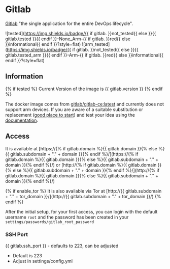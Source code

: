 # Gitlab

[Gitlab](https://docs.gitlab.com/) "the single application for the entire DevOps lifecycle".

![tested](https://img.shields.io/badge/{{ if gitlab. }}not_tested{{ else }}{{ gitlab.tested }}{{ endif }}-None_Arm-{{ if gitlab. }}red{{ else }}informational{{ endif }}?style=flat)
![arm_tested](https://img.shields.io/badge/{{ if gitlab. }}not_tested{{ else }}{{ gitlab.tested_arm }}{{ endif }}-Arm-{{ if gitlab. }}red{{ else }}informational{{ endif }}?style=flat)

## Information

{% if tested %}
Current Version of the image is {{ gitlab.version }}
{% endif %}

The docker image comes from [gitlab/gitlab-ce:latest](https://hub.docker.com/r/gitlab/gitlab-ce)
and currently does not support arm devices.
If you are aware of a suitable substitution or replacement ([good place to start](https://hub.docker.com/search?q=%20gitlab&type=image&architecture=arm%2Carm64)) and test your idea using the [documentation](dev/Adding-Services.md).

## Access

It is available at [https://{% if gitlab.domain %}{{ gitlab.domain }}{% else %}{{ gitlab.subdomain + "." + domain }}{% endif %}/](https://{% if gitlab.domain %}{{ gitlab.domain }}{% else %}{{ gitlab.subdomain + "." + domain }}{% endif %}/) or [http://{% if gitlab.domain %}{{ gitlab.domain }}{% else %}{{ gitlab.subdomain + "." + domain }}{% endif %}/](http://{% if gitlab.domain %}{{ gitlab.domain }}{% else %}{{ gitlab.subdomain + "." + domain }}{% endif %}/)

{% if enable_tor %}
It is also available via Tor at [http://{{ gitlab.subdomain + "." + tor_domain }}/](http://{{ gitlab.subdomain + "." + tor_domain }}/)
{% endif %}

After the initial setup, for your first access, you can login with the default username `root` and the password has been created in your `settings/passwords/gitlab_root_password`

### SSH Port
{{ gitlab.ssh_port }} - defaults to 223, can be adjusted
- Default is 223
- Adjust in settings/config.yml
